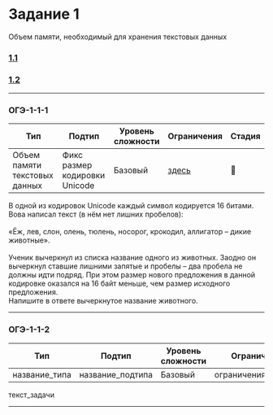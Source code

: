 # Задание 1

Объем памяти, необходимый для хранения текстовых данных

### [1.1](#ОГЭ-1-1-1)
### [1.2](#ОГЭ-1-1-2)

***

<a class="anchor-link" href="ОГЭ-1-1"></a>

<h3 name="ОГЭ-1-1-1">ОГЭ-1-1-1<a class="anchor-link" href="ОГЭ-1-1-1"></a></h3>

| Тип | Подтип | Уровень сложности | Ограничения | Стадия |
| --- | ------ | ----------------- | ----------- | ------ |
| Объем памяти текстовых данных | Фикс размер кодировки Unicode | Базовый | [здесь](https://github.com/kenromka/vi-info-gen/issues/5) | :large_orange_diamond: |
 
 В одной из кодировок Unicode каждый символ кодируется 16 битами.<br>Вова написал текст (в нём нет лишних пробелов): <br><br> «Ёж, лев, слон, олень, тюлень, носорог, крокодил, аллигатор   –   дикие животные».<br><br>  Ученик вычеркнул из списка название одного из животных. Заодно он вычеркнул ставшие лишними запятые и пробелы  –  два пробела не должны идти подряд. При этом размер нового предложения в данной кодировке оказался на 16 байт меньше, чем размер исходного предложения.<br>Напишите в ответе вычеркнутое название животного.
 
 ***
 
 <h3 name="ОГЭ-1-1-2">ОГЭ-1-1-2<a class="anchor-link" href="ОГЭ-1-1-2"></a></h3>

| Тип | Подтип | Уровень сложности | Ограничения | Стадия |
| --- | ------ | ----------------- | ----------- | ------ |
| название_типа | название_подтипа | Базовый | ограничения_подтипа | :red_circle: |
 
 текст_задачи
 
 ***